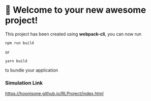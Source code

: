 # 🚀 Welcome to your new awesome project!

This project has been created using **webpack-cli**, you can now run

```
npm run build
```

or

```
yarn build
```

to bundle your application
### Simulation Link
https://hoonisone.github.io/RLProject/index.html
